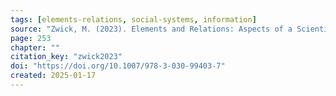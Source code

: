 ```yaml
---
tags: [elements-relations, social-systems, information]
source: "Zwick, M. (2023). Elements and Relations: Aspects of a Scientific Metaphysics (Vol. 35). Springer International Publishing."
page: 253
chapter: ""
citation_key: "zwick2023"
doi: "https://doi.org/10.1007/978-3-030-99403-7"
created: 2025-01-17
---
```


